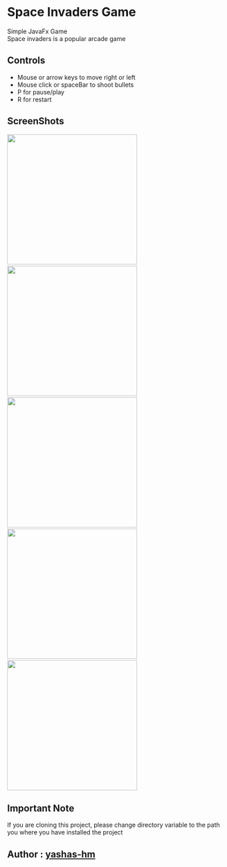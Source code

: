 # Space Invaders Game
Simple JavaFx Game<br>
Space invaders is a popular arcade game

## Controls
  - Mouse or arrow keys to move right or left
  - Mouse click or spaceBar to shoot bullets
  - P for pause/play
  - R for restart

## ScreenShots
<p>
  <img src ="https://github.com/yashas-hm/Space_Invaders_JavaFX/blob/master/ScreenShots/5.jpg" width="300">
  &nbsp
  <img src ="https://github.com/yashas-hm/Space_Invaders_JavaFX/blob/master/ScreenShots/1.jpg" width="300">
  &nbsp
  <img src ="https://github.com/yashas-hm/Space_Invaders_JavaFX/blob/master/ScreenShots/2.jpg" width="300">
  &nbsp
  <img src ="https://github.com/yashas-hm/Space_Invaders_JavaFX/blob/master/ScreenShots/3.jpg" width="300">
  &nbsp
  <img src ="https://github.com/yashas-hm/Space_Invaders_JavaFX/blob/master/ScreenShots/4.jpg" width="300">
</p>

## Important Note
If you are cloning this project, please change directory variable to the path you where you have installed the project

## Author : [yashas-hm](https://github.com/yashas-hm)
